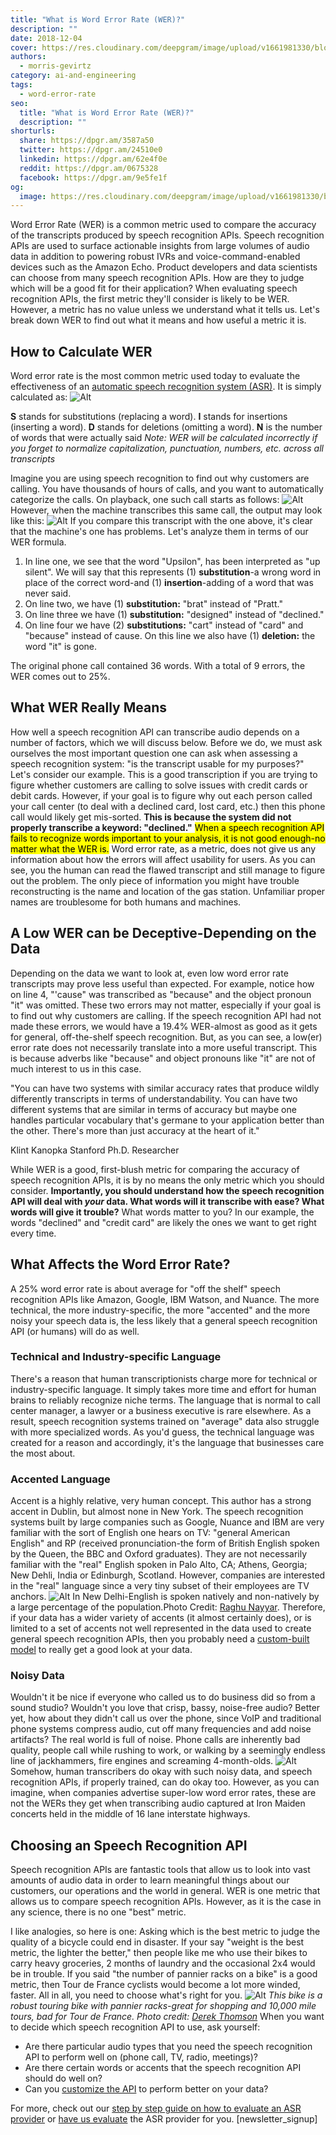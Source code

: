 ```yaml
---
title: "What is Word Error Rate (WER)?"
description: ""
date: 2018-12-04
cover: https://res.cloudinary.com/deepgram/image/upload/v1661981330/blog/what-is-word-error-rate/what-is-wer%402x.jpg
authors:
  - morris-gevirtz
category: ai-and-engineering
tags:
  - word-error-rate
seo:
  title: "What is Word Error Rate (WER)?"
  description: ""
shorturls:
  share: https://dpgr.am/3587a50
  twitter: https://dpgr.am/24510e0
  linkedin: https://dpgr.am/62e4f0e
  reddit: https://dpgr.am/0675328
  facebook: https://dpgr.am/9e5fe1f
og:
  image: https://res.cloudinary.com/deepgram/image/upload/v1661981330/blog/what-is-word-error-rate/what-is-wer%402x.jpg
---
```


Word Error Rate (WER) is a common metric used to compare the accuracy of the transcripts produced by speech recognition APIs. Speech recognition APIs are used to surface actionable insights from large volumes of audio data in addition to powering robust IVRs and voice-command-enabled devices such as the Amazon Echo. Product developers and data scientists can choose from many speech recognition APIs. How are they to judge which will be a good fit for their application? When evaluating speech recognition APIs, the first metric they'll consider is likely to be WER. However, a metric has no value unless we understand what it tells us. Let's break down WER to find out what it means and how useful a metric it is.

## How to Calculate WER

Word error rate is the most common metric used today to evaluate the effectiveness of an [automatic speech recognition system (ASR)](https://blog.deepgram.com/what-is-asr/). It is simply calculated as: ![Alt](https://res.cloudinary.com/deepgram/image/upload/v1661976771/blog/what-is-word-error-rate/wer-1.jpg)

**S** stands for substitutions (replacing a word). **I** stands for insertions (inserting a word). **D** stands for deletions (omitting a word). **N** is the number of words that were actually said _Note: WER will be calculated incorrectly if you forget to normalize capitalization, punctuation, numbers, etc. across all transcripts_

Imagine you are using speech recognition to find out why customers are calling. You have thousands of hours of calls, and you want to automatically categorize the calls. On playback, one such call starts as follows: ![Alt](https://res.cloudinary.com/deepgram/image/upload/v1661976772/blog/what-is-word-error-rate/creditcardcall-1.jpg) However, when the machine transcribes this same call, the output may look like this: ![Alt](https://res.cloudinary.com/deepgram/image/upload/v1661976773/blog/what-is-word-error-rate/transcript_creditcardcall-1.jpg) If you compare this transcript with the one above, it's clear that the machine's one has problems. Let's analyze them in terms of our WER formula.

1.  In line one, we see that the word "Upsilon", has been interpreted as "up silent". We will say that this represents (1) **substitution**-a wrong word in place of the correct word-and (1) **insertion**-adding of a word that was never said.
2.  On line two, we have (1) **substitution:** "brat" instead of "Pratt."
3.  On line three we have (1) **substitution:** "designed" instead of "declined."
4.  On line four we have (2) **substitutions:** "cart" instead of "card" and "because" instead of cause. On this line we also have (1) **deletion:** the word "it" is gone.

The original phone call contained 36 words. With a total of 9 errors, the WER comes out to 25%.

## What WER Really Means

How well a speech recognition API can transcribe audio depends on a number of factors, which we will discuss below. Before we do, we must ask ourselves the most important question one can ask when assessing a speech recognition system: "is the transcript usable for my purposes?" Let's consider our example. This is a good transcription if you are trying to figure whether customers are calling to solve issues with credit cards or debit cards. However, if your goal is to figure why out each person called your call center (to deal with a declined card, lost card, etc.) then this phone call would likely get mis-sorted. **This is because the system did not properly transcribe a keyword: "declined."** <mark>When a speech recognition API fails to recognize words important to your analysis, it is not good enough-no matter what the WER is.</mark> Word error rate, as a metric, does not give us any information about how the errors will affect usability for users. As you can see, you the human can read the flawed transcript and still manage to figure out the problem. The only piece of information you might have trouble reconstructing is the name and location of the gas station. Unfamiliar proper names are troublesome for both humans and machines.

## A Low WER can be Deceptive-Depending on the Data

Depending on the data we want to look at, even low word error rate transcripts may prove less useful than expected. For example, notice how on line 4, "'cause" was transcribed as "because" and the object pronoun "it" was omitted. These two errors may not matter, especially if your goal is to find out why customers are calling. If the speech recognition API had not made these errors, we would have a 19.4% WER-almost as good as it gets for general, off-the-shelf speech recognition. But, as you can see, a low(er) error rate does not necessarily translate into a more useful transcript. This is because adverbs like "because" and object pronouns like "it" are not of much interest to us in this case.

"You can have two systems with similar accuracy rates that produce wildly differently transcripts in terms of understandability. You can have two different systems that are similar in terms of accuracy but maybe one handles particular vocabulary that's germane to your application better than the other. There's more than just accuracy at the heart of it."

Klint Kanopka Stanford Ph.D. Researcher

While WER is a good, first-blush metric for comparing the accuracy of speech recognition APIs, it is by no means the only metric which you should consider. **Importantly, you should understand how the speech recognition API will deal with _your_ data. What words will it transcribe with ease? What words will give it trouble?** What words matter to you? In our example, the words "declined" and "credit card" are likely the ones we want to get right every time.

## What Affects the Word Error Rate?

A 25% word error rate is about average for "off the shelf" speech recognition APIs like Amazon, Google, IBM Watson, and Nuance. The more technical, the more industry-specific, the more "accented" and the more noisy your speech data is, the less likely that a general speech recognition API (or humans) will do as well.

### Technical and Industry-specific Language

There's a reason that human transcriptionists charge more for technical or industry-specific language. It simply takes more time and effort for human brains to reliably recognize niche terms. The language that is normal to call center manager, a lawyer or a business executive is rare elsewhere. As a result, speech recognition systems trained on "average" data also struggle with more specialized words. As you'd guess, the technical language was created for a reason and accordingly, it's the language that businesses care the most about.

### Accented Language

Accent is a highly relative, very human concept. This author has a strong accent in Dublin, but almost none in New York. The speech recognition systems built by large companies such as Google, Nuance and IBM are very familiar with the sort of English one hears on TV: "general American English" and RP (received pronunciation-the form of British English spoken by the Queen, the BBC and Oxford graduates). They are not necessarily familiar with the "real" English spoken in Palo Alto, CA; Athens, Georgia; New Dehli, India or Edinburgh, Scotland. However, companies are interested in the "real" language since a very tiny subset of their employees are TV anchors. ![Alt](https://res.cloudinary.com/deepgram/image/upload/v1661976774/blog/what-is-word-error-rate/raghu-nayyar-501556-unsplash-1.jpg) In New Delhi-English is spoken natively and non-natively by a large percentage of the population.Photo Credit: [Raghu Nayyar](https://unsplash.com/photos/EpAq2EE-shg). Therefore, if your data has a wider variety of accents (it almost certainly does), or is limited to a set of accents not well represented in the data used to create general speech recognition APIs, then you probably need a [custom-built model](https://deepgram.com/product/train/) to really get a good look at your data.

### Noisy Data

Wouldn't it be nice if everyone who called us to do business did so from a sound studio? Wouldn't you love that crisp, bassy, noise-free audio? Better yet, how about they didn't call us over the phone, since VoIP and traditional phone systems compress audio, cut off many frequencies and add noise artifacts? The real world is full of noise. Phone calls are inherently bad quality, people call while rushing to work, or walking by a seemingly endless line of jackhammers, fire engines and screaming 4-month-olds. ![Alt](https://res.cloudinary.com/deepgram/image/upload/v1661976774/blog/what-is-word-error-rate/baby-firetruck-jackhammer.jpg) Somehow, human transcribers do okay with such noisy data, and speech recognition APIs, if properly trained, can do okay too. However, as you can imagine, when companies advertise super-low word error rates, these are not the WERs they get when transcribing audio captured at Iron Maiden concerts held in the middle of 16 lane interstate highways.

## Choosing an Speech Recognition API

Speech recognition APIs are fantastic tools that allow us to look into vast amounts of audio data in order to learn meaningful things about our customers, our operations and the world in general. WER is one metric that allows us to compare speech recognition APIs. However, as it is the case in any science, there is no one "best" metric. 

<WhitepaperPromo whitepaper="latest"></WhitepaperPromo>

I like analogies, so here is one: Asking which is the best metric to judge the quality of a bicycle could end in disaster. If your say "weight is the best metric, the lighter the better," then people like me who use their bikes to carry heavy groceries, 2 months of laundry and the occasional 2x4 would be in trouble. If you said "the number of pannier racks on a bike" is a good metric, then Tour de France cyclists would become a lot more winded, faster. All in all, you need to choose what's right for you. ![Alt](https://res.cloudinary.com/deepgram/image/upload/v1661976775/blog/what-is-word-error-rate/derek-thomson-271991-unsplash.jpg) _This bike is a robust touring bike with pannier racks-great for shopping and 10,000 mile tours, bad for Tour de France. Photo credit: [Derek Thomson](https://unsplash.com/photos/AJ-7QpXV9U4)_ When you want to decide which speech recognition API to use, ask yourself:

*   Are there particular audio types that you need the speech recognition API to perform well on (phone call, TV, radio, meetings)?
*   Are there certain words or accents that the speech recognition API should do well on?
*   Can you [customize the API](https://deepgram.com/product/train/) to perform better on your data?

For more, check out our [step by step guide on how to evaluate an ASR provider](https://blog.deepgram.com/how-to-test-automatic-speech-recognition-asr-providers-for-your-business/) or [have us evaluate](https://deepgram.com/contact-us) the ASR provider for you. [newsletter_signup]
